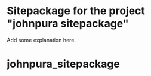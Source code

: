 Sitepackage for the project "johnpura sitepackage"
==============================================================

Add some explanation here.
# johnpura_sitepackage
